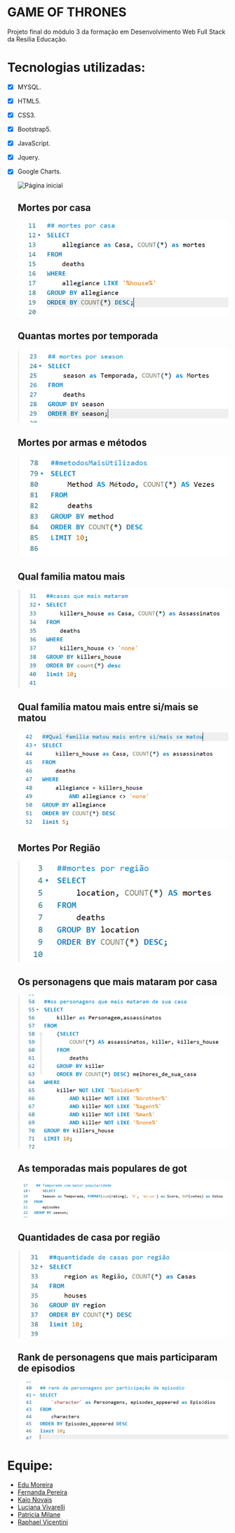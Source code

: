 # <h1>GAME OF THRONES</h1>

<p>Projeto final do módulo 3 da formação em Desenvolvimento Web Full Stack da Resilia Educação.</p>

# Tecnologias utilizadas:
- [x] MYSQL.
- [x] HTML5.
- [x] CSS3.
- [x] Bootstrap5.
- [x] JavaScript.
- [x] Jquery.
- [x] Google Charts.



  ![Página inicial](https://github.com/Moreira-Edu/Projeto-M3/blob/main/assets/img/readme.png)
  
  ## Mortes por casa
  
    ![Mortes por casa](assets/img/querys/mortesPorCasa.PNG)
    
  ## Quantas mortes por temporada
  
    ![Quantas mortes por temporada](assets/img/querys/mortesPorSeason.PNG)
    
  ## Mortes por armas e métodos
  
    ![Mortes por armas e métodos](assets/img/querys/metodosMaisUtilizados.PNG)
  
  ## Qual familia matou mais
    
    ![Qual familia matou mais](assets/img/querys/casasQuemaisMataram.PNG)
  
  ## Qual familia matou mais entre si/mais se matou
  
    ![Qual familia matou mais entre si/mais se matou](assets/img/querys/casaQueMaisMatouEntreSi.PNG)
    
  ## Mortes Por Região
  
   ![Mortes Por Região](assets/img/querys/MortesPorRegiao.PNG)
   
   ## Os personagens que mais mataram por casa
  
   ![Os personagens que mais mataram por casa](assets/img/querys/PersonagensMaisAssassinos.PNG)
   
   ## As temporadas mais populares de got
  
   ![As temporadas mais populares de got](assets/img/querys/TemporadaMaisPopular.PNG)
   
    ## Quantidades de casa por região
  
   ![Quantidades de casa por região](assets/img/querys/QuantidadeDeCasaPorRegiao.PNG)
   
    ## Rank de personagens que mais participaram de episodios
  
   ![Rank de personagens que mais participaram de episodios](assets/img/querys/RankDosPersonagensParticipativos.PNG)

# Equipe:
 * [Edu Moreira](https://www.linkedin.com/in/edu-moreira-aa9304226/)
 * [Fernanda Pereira](https://www.linkedin.com/in/fernandapereiradasilva/)
 * [Kaio Novais](https://www.linkedin.com/in/kaio-novais-1085a9200)
 * [Luciana Vivarelli](https://www.linkedin.com/in/luciana-vivarelli-valgode-34640815a/)
 * [Patricia Milane](https://www.linkedin.com/in/patmilane/)
 * [Raphael Vicentini](https://www.linkedin.com/in/raphael-victor-pereira-vicentini-10a81272)
